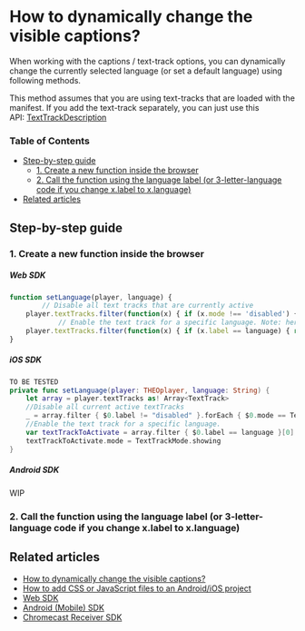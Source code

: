 # How to dynamically change the visible captions?

When working with the captions / text-track options, you can dynamically change the currently selected language (or set a default language) using following methods.

This method assumes that you are using text-tracks that are loaded with the manifest. If you add the text-track separately, you can just use this API: [TextTrackDescription](https://docs.theoplayer.com/api-reference/web/theoplayer.texttrackdescription.md)

### Table of Contents
- [Step-by-step guide](#step-by-step-guide)
  - [1. Create a new function inside the browser](#1-create-a-new-function-inside-the-browser)
  - [2. Call the function using the language label (or 3-letter-language code if you change x.label to x.language)](#2-call-the-function-using-the-language-label-or-3-letter-language-code-if-you-change-xlabel-to-xlanguage)
- [Related articles](#related-articles)
  
## Step-by-step guide

### 1. Create a new function inside the browser

##### Web SDK

```js
function setLanguage(player, language) {
        // Disable all text tracks that are currently active
    player.textTracks.filter(function(x) { if (x.mode !== 'disabled') { return x }}).forEach(function(x){x.mode='disabled';});
            // Enable the text track for a specific language. Note: here i searched on the label, you can also do x.language for the ISO 3 letter language code
    player.textTracks.filter(function(x) { if (x.label == language) { return x }})[0].mode = 'showing'
}
```

##### iOS SDK

```swift
TO BE TESTED
private func setLanguage(player: THEOplayer, language: String) {
    let array = player.textTracks as! Array<TextTrack>
    //Disable all current active textTracks
    _ = array.filter { $0.label != "disabled" }.forEach { $0.mode == TextTrackMode.disabled }
    //Enable the text track for a specific language.
    var textTrackToActivate = array.filter { $0.label == language }[0]
    textTrackToActivate.mode = TextTrackMode.showing
}	
```

##### Android SDK

WIP

### 2. Call the function using the language label (or 3-letter-language code if you change x.label to x.language)

## Related articles
- [How to dynamically change the visible captions?](01-how-to-dynamically-change-the-visible-captions.md)
- [How to add CSS or JavaScript files to an Android/iOS project](../../faq/01-how-to-add-css-or-javascript-files-to-android-ios.md)
- [Web SDK](../../getting-started/01-sdks/01-web/00-getting-started.md)
- [Android (Mobile) SDK](../../getting-started/01-sdks/02-android/00-getting-started.md)
- [Chromecast Receiver SDK](../../getting-started/01-sdks/06-chromecast/00-getting-started.md)
